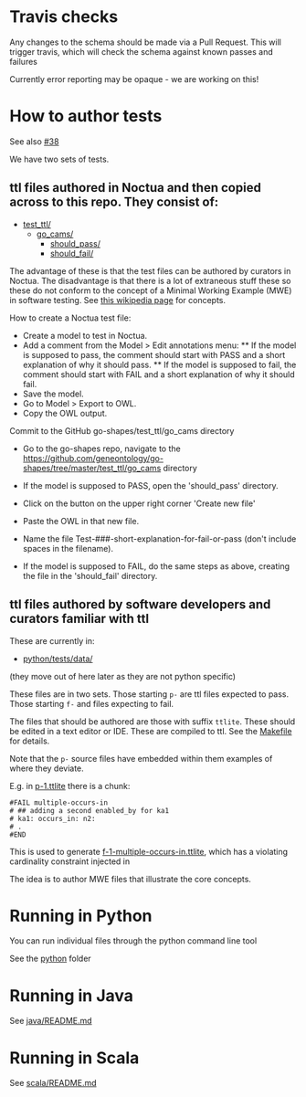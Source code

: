 # Travis checks

Any changes to the schema should be made via a Pull Request. This will trigger travis, which will check the schema against known passes and failures

Currently error reporting may be opaque - we are working on this!

# How to author tests

See also [#38](https://github.com/geneontology/go-shapes/issues/38)

We have two sets of tests.

## ttl files authored in Noctua and then copied across to this repo. They consist of:

 * [test_ttl/](test_ttl)
     * [go_cams/](test_ttl/go_cams)
          * [should_pass/](test_ttl/go_cams/should_pass)
          * [should_fail/](test_ttl/go_cams/should_fail)

The advantage of these is that the test files can be authored by
curators in Noctua. The disadvantage is that there is a lot of
extraneous stuff these so these do not conform to the concept of a
Minimal Working Example (MWE) in software testing. See [this wikipedia
page](https://en.wikipedia.org/wiki/Minimal_working_example) for
concepts.

How to create a Noctua test file:
* Create a model to test in Noctua.
* Add a comment from the Model > Edit annotations menu:
** If the model is supposed to pass, the comment should start with PASS and a short explanation of why it should pass.
** If the model is supposed to fail, the comment should start with FAIL and a short explanation of why it should fail.
* Save the model.
* Go to Model > Export to OWL.
* Copy the OWL output.

Commit to the GitHub go-shapes/test_ttl/go_cams directory
* Go to the go-shapes repo, navigate to the https://github.com/geneontology/go-shapes/tree/master/test_ttl/go_cams directory
* If the model is supposed to PASS, open the 'should_pass' directory.
* Click on the button on the upper right corner 'Create new file'
* Paste the OWL in that new file.
* Name the file Test-###-short-explanation-for-fail-or-pass (don't include spaces in the filename).

* If the model is supposed to FAIL, do the same steps as above, creating the file in the 'should_fail' directory.

## ttl files authored by software developers and curators familiar with ttl

These are currently in:
 * [python/tests/data/](python/tests/data/)

(they move out of here later as they are not python specific)

These files are in two sets. Those starting `p-` are ttl files
expected to pass. Those starting `f-` and files expecting to fail.

The files that should be authored are those with suffix
`ttlite`. These should be edited in a text editor or IDE. These are compiled to ttl. See the [Makefile](python/Makefile) for details.

Note that the `p-` source files have embedded within them examples of where they deviate.

E.g. in [p-1.ttlite](python/tests/data/p-1.ttlite) there is a chunk:

```
#FAIL multiple-occurs-in
# ## adding a second enabled_by for ka1
# ka1: occurs_in: n2:
# .
#END
```

This is used to generate
[f-1-multiple-occurs-in.ttlite](python/tests/data/f-1-multiple-occurs-in.ttlite),
which has a violating cardinality constraint injected in

The idea is to author MWE files that illustrate the core concepts.

# Running in Python

You can run individual files through the python command line tool

See the [python](python) folder

# Running in Java
See [java/README.md](java/README.md)

# Running in Scala
See [scala/README.md](scala/README.md)
